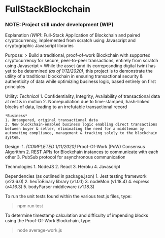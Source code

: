 # FullStackBlockchain

### NOTE: Project still under development (WIP)
Explanation *(WIP)*: Full-Stack Application of Blockchain and paired cryptocurrency, implemented from scratch using Javascript and cryptographic Javascript libraries 

Purpose:
	> Build a traditional, proof-of-work Blockchain with supported cryptocurrency for secure, peer-to-peer transactions, entirely from scratch using Javascript
	> While the asset (and its correposnding digital twin) has yet to be determined *(as of 1/12/2020)*, this project is to demonstrate the utility of a traditional blockchain in ensuring transactional security & authenticity of data while optimizing business logic, based entirely on first principles 

Utility:
	*Technical*
	1. Confidentiality, Integrity, Availability of transactional data at rest & in motion
	2. Nonrepudiation due to time-stamped, hash-linked blocks of data, leading to an irrefutable transactional record

	*Business*
	1. Untampered, original transactional data
	2. New blockchain-enabled business logic enabling direct transactions between buyer & seller, eliminating the need for a middleman by automating compliance, management & tracking solely to the blockchain system.

Design:
	1. *(COMPLETED 1/11/2020)* Proof-Of-Work (PoW) Consensus Algorithm 
	2. REST APIs for Blockchain instances to communicate with each other
	3. PubSub protocol for asynchronous communication 
  
Technologies
	1. NodeJS
	2. React
	3. Heroku
	4. Javascript

Dependencies (as outlined in package.json)
	1. Jest testing framework (v23.6.0)
	2. hexToBinary library (v1.0.1)
	3. nodeMon (v1.18.4)
	4. express (v4.16.3)
	5. bodyParser middleware (v1.18.3)

To run the unit tests found within the various test.js files, type:
  > npm run test
  
To determine timestamp calculation and difficulty of impending blocks using the Proof-Of-Work Blockchain, type:
  > node average-work.js